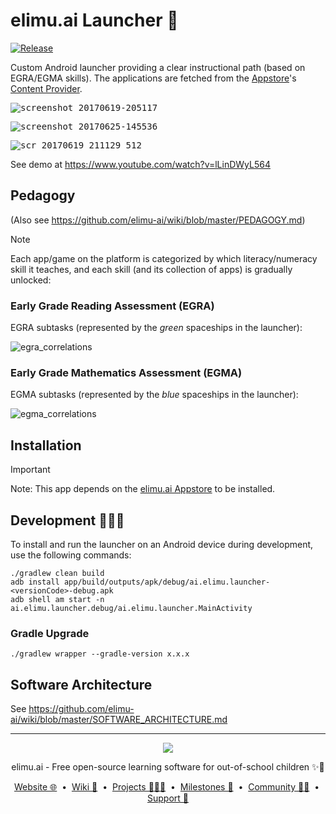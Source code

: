 # elimu.ai Launcher 🚀

[![Release](https://jitpack.io/v/elimu-ai/launcher.svg)](https://jitpack.io/#elimu-ai/launcher)

Custom Android launcher providing a clear instructional path (based on EGRA/EGMA skills). The applications are fetched from the [Appstore](https://github.com/elimu-ai/appstore)'s [Content Provider](https://github.com/elimu-ai/appstore/tree/master/app/src/main/java/ai/elimu/appstore/provider).

<kbd>![screenshot_20170619-205117](https://user-images.githubusercontent.com/15718174/27299219-ecf36596-552b-11e7-9fe9-09e5ca29d655.png)</kbd>

<kbd>![screenshot_20170625-145536](https://user-images.githubusercontent.com/15718174/27515871-41872c60-59ae-11e7-9b2d-3ca886d0d7f2.png)</kbd>

<kbd>![scr_20170619_211129_512](https://user-images.githubusercontent.com/15718174/27299402-95bea44c-552c-11e7-84ab-217cdca758e4.gif)</kbd>

See demo at https://www.youtube.com/watch?v=lLinDWyL564

## Pedagogy

(Also see https://github.com/elimu-ai/wiki/blob/master/PEDAGOGY.md)

> [!NOTE]
> Each app/game on the platform is categorized by which literacy/numeracy skill it teaches, and each skill (and its collection of apps) is gradually unlocked:

### Early Grade Reading Assessment (EGRA)

EGRA subtasks (represented by the _green_ spaceships in the launcher):

![egra_correlations](https://user-images.githubusercontent.com/15718174/27515885-74e0ca62-59ae-11e7-83c1-7ef12c0851ce.png)

### Early Grade Mathematics Assessment (EGMA)

EGMA subtasks (represented by the _blue_ spaceships in the launcher):

![egma_correlations](https://user-images.githubusercontent.com/15718174/27515894-91bfd4f2-59ae-11e7-9d87-5b03117c206f.png)

## Installation

> [!IMPORTANT]
> Note: This app depends on the [elimu.ai Appstore](https://github.com/elimu-ai/appstore) to be installed.

## Development 👩🏽‍💻

To install and run the launcher on an Android device during development, use the following commands:

    ./gradlew clean build
    adb install app/build/outputs/apk/debug/ai.elimu.launcher-<versionCode>-debug.apk
    adb shell am start -n ai.elimu.launcher.debug/ai.elimu.launcher.MainActivity

### Gradle Upgrade

```
./gradlew wrapper --gradle-version x.x.x
```

## Software Architecture

See https://github.com/elimu-ai/wiki/blob/master/SOFTWARE_ARCHITECTURE.md

---

<p align="center">
  <img src="https://github.com/elimu-ai/webapp/blob/main/src/main/webapp/static/img/logo-text-256x78.png" />
</p>
<p align="center">
  elimu.ai - Free open-source learning software for out-of-school children ✨🚀
</p>
<p align="center">
  <a href="https://elimu.ai">Website 🌐</a>
  &nbsp;•&nbsp;
  <a href="https://github.com/elimu-ai/wiki#readme">Wiki 📃</a>
  &nbsp;•&nbsp;
  <a href="https://github.com/orgs/elimu-ai/projects?query=is%3Aopen">Projects 👩🏽‍💻</a>
  &nbsp;•&nbsp;
  <a href="https://github.com/elimu-ai/wiki/milestones">Milestones 🎯</a>
  &nbsp;•&nbsp;
  <a href="https://github.com/elimu-ai/wiki#open-source-community">Community 👋🏽</a>
  &nbsp;•&nbsp;
  <a href="https://www.drips.network/app/drip-lists/41305178594442616889778610143373288091511468151140966646158126636698">Support 💜</a>
</p>
